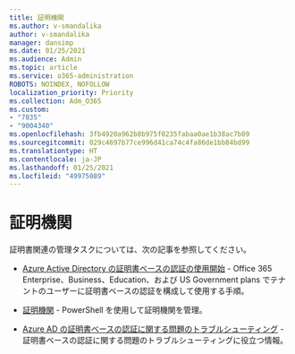 ```yaml
---
title: 証明機関
ms.author: v-smandalika
author: v-smandalika
manager: dansimp
ms.date: 01/25/2021
ms.audience: Admin
ms.topic: article
ms.service: o365-administration
ROBOTS: NOINDEX, NOFOLLOW
localization_priority: Priority
ms.collection: Adm_O365
ms.custom:
- "7835"
- "9004340"
ms.openlocfilehash: 3fb4920a962b8b975f0235fabaa0ae1b38ac7b09
ms.sourcegitcommit: 029c4697b77ce996d41ca74c4fa86de1bb84bd99
ms.translationtype: HT
ms.contentlocale: ja-JP
ms.lasthandoff: 01/25/2021
ms.locfileid: "49975089"
---
```

# <a name="certificate-authorities"></a>証明機関

証明書関連の管理タスクについては、次の記事を参照してください。

- [Azure Active Directory の証明書ベースの認証の使用開始](https://docs.microsoft.com/azure/active-directory/authentication/active-directory-certificate-based-authentication-get-started#:~:text=Certificate-based)  - Office 365 Enterprise、Business、Education、および US Government plans でテナントのユーザーに証明書ベースの認証を構成して使用する手順。

- [証明機関](https://docs.microsoft.com/powershell/module/azuread)  - PowerShell を使用して証明機関を管理。

- [Azure AD の証明書ベースの認証に関する問題のトラブルシューティング](https://docs.microsoft.com/troubleshoot/azure/active-directory/certificate-based-authenticate-issue)  - 証明書ベースの認証に関する問題のトラブルシューティングに役立つ情報。




